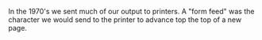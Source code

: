 In the 1970's we sent much of our output to printers.  A "form feed" was the character we would send to the
printer to advance top the top of a new page.

